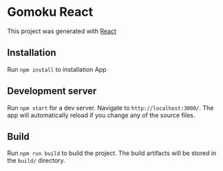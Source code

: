 # Gomoku React

This project was generated with [React ](https://reactjs.org/)

## Installation

Run `npm install` to installation App

## Development server

Run `npm start` for a dev server. Navigate to `http://localhost:3000/`. The app will automatically reload if you change any of the source files.

## Build

Run `npm run build` to build the project. The build artifacts will be stored in the `build/` directory.
